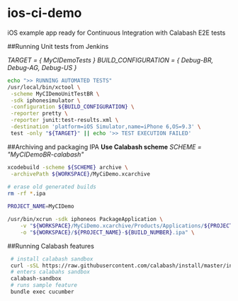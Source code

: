 # ios-ci-demo
iOS example app ready for Continuous Integration with Calabash E2E tests

##Running Unit tests from Jenkins

*TARGET = { MyCIDemoTests }*
*BUILD_CONFIGURATION = { Debug-BR, Debug-AG, Debug-US }*
```bash
echo ">> RUNNING AUTOMATED TESTS"
/usr/local/bin/xctool \
 -scheme MyCIDemoUnitTestBR \
 -sdk iphonesimulator \
 -configuration ${BUILD_CONFIGURATION} \
 -reporter pretty \
 -reporter junit:test-results.xml \
 -destination 'platform=iOS Simulator,name=iPhone 6,OS=9.3' \
 test -only "${TARGET}" || echo '>> TEST EXECUTION FAILED'
```

##Archiving and packaging IPA
**Use Calabash scheme**
*SCHEME = "MyCIDemoBR-calabash"*
```bash
xcodebuild -scheme ${SCHEME} archive \
 -archivePath ${WORKSPACE}/MyCiDemo.xcarchive 
 
# erase old generated builds
rm -rf *.ipa

PROJECT_NAME=MyCIDemo

/usr/bin/xcrun -sdk iphoneos PackageApplication \
	-v "${WORKSPACE}/MyCiDemo.xcarchive/Products/Applications/${PROJECT_NAME}.app" \
    -o "${WORKSPACE}/${PROJECT_NAME}-${BUILD_NUMBER}.ipa" \
```

##Running Calabash features
```bash
 # install calabash sandbox
 curl -sSL https://raw.githubusercontent.com/calabash/install/master/install-osx.sh | bash
 # enters calabahs sandbox
 calabash-sandbox 
 # runs sample feature
 bundle exec cucumber
 ```
